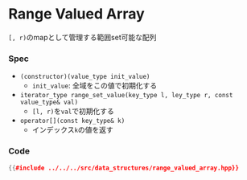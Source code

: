 # Range Valued Array

`[, r)`のmapとして管理する範囲set可能な配列

### Spec

- `(constructor)(value_type init_value)`
  - `init_value`: 全域をこの値で初期化する
- `iterator_type range_set_value(key_type l, ley_type r, const value_type& val)`
  - `[l, r)`を`val`で初期化する
- `operator[](const key_type& k)`
  - インデックス`k`の値を返す
  

### Code

```cpp
{{#include ../../../src/data_structures/range_valued_array.hpp}}
```
